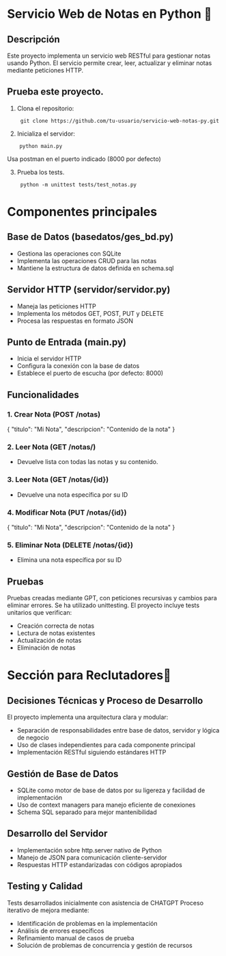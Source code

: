 # Servicio Web de Notas en Python 🚀
## Descripción
Este proyecto implementa un servicio web RESTful para gestionar notas usando Python. El servicio permite crear, leer, actualizar y eliminar notas mediante peticiones HTTP.

## Prueba este proyecto.

1. Clona el repositorio:
   ```
    git clone https://github.com/tu-usuario/servicio-web-notas-py.git
   ```

3. Inicializa el servidor:
```
    python main.py
   ```

Usa postman en el puerto indicado (8000 por defecto)

3. Prueba los tests.
   ```
    python -m unittest tests/test_notas.py
   ```



# Componentes principales
## Base de Datos (basedatos/ges_bd.py)
- Gestiona las operaciones con SQLite
- Implementa las operaciones CRUD para las notas
- Mantiene la estructura de datos definida en schema.sql
## Servidor HTTP (servidor/servidor.py)
- Maneja las peticiones HTTP
- Implementa los métodos GET, POST, PUT y DELETE
- Procesa las respuestas en formato JSON
## Punto de Entrada (main.py)
- Inicia el servidor HTTP
- Configura la conexión con la base de datos
- Establece el puerto de escucha (por defecto: 8000)

## Funcionalidades 
### 1. Crear Nota (POST /notas)
{
    "titulo": "Mi Nota",
    "descripcion": "Contenido de la nota"
}

### 2. Leer Nota (GET /notas/)
- Devuelve lista con todas las notas y su contenido.


### 3. Leer Nota (GET /notas/{id})
- Devuelve una nota específica por su ID

### 4. Modificar Nota (PUT /notas/{id})
{
    "titulo": "Mi Nota",
    "descripcion": "Contenido de la nota"
}

### 5. Eliminar Nota (DELETE /notas/{id})
- Elimina una nota específica por su ID

## Pruebas
Pruebas creadas mediante GPT, con peticiones recursivas y cambios para eliminar errores. Se ha utilizado unittesting.
El proyecto incluye tests unitarios que verifican:
- Creación correcta de notas
- Lectura de notas existentes
- Actualización de notas
- Eliminación de notas

# Sección para Reclutadores🤖
## Decisiones Técnicas y Proceso de Desarrollo
El proyecto implementa una arquitectura clara y modular:

- Separación de responsabilidades entre base de datos, servidor y lógica de negocio
- Uso de clases independientes para cada componente principal
- Implementación RESTful siguiendo estándares HTTP

## Gestión de Base de Datos
- SQLite como motor de base de datos por su ligereza y facilidad de implementación
- Uso de context managers para manejo eficiente de conexiones
- Schema SQL separado para mejor mantenibilidad

## Desarrollo del Servidor
- Implementación sobre http.server nativo de Python
- Manejo de JSON para comunicación cliente-servidor
- Respuestas HTTP estandarizadas con códigos apropiados
## Testing y Calidad
Tests desarrollados inicialmente con asistencia de CHATGPT
Proceso iterativo de mejora mediante:
- Identificación de problemas en la implementación
- Análisis de errores específicos
- Refinamiento manual de casos de prueba
- Solución de problemas de concurrencia y gestión de recursos

